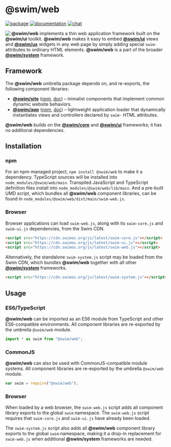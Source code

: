 # @swim/web

[![package](https://img.shields.io/npm/v/@swim/web.svg)](https://www.npmjs.com/package/@swim/web)
[![documentation](https://img.shields.io/badge/doc-TypeDoc-blue.svg)](https://docs.swimos.org/js/latest/modules/_swim_web.html)
[![chat](https://img.shields.io/badge/chat-Gitter-green.svg)](https://gitter.im/swimos/community)

<a href="https://www.swimos.org"><img src="https://docs.swimos.org/readme/marlin-blue.svg" align="left"></a>

**@swim/web** implements a thin web application framework built on the
**@swim/ui** toolkit.  **@swim/web** makes it easy to embed
[**@swim/ui**](https://github.com/swimos/swim/tree/master/swim-system-js/swim-ui-js/@swim/ui)
views and [**@swim/ux**](https://github.com/swimos/swim/tree/master/swim-system-js/swim-ux-js/@swim/ux)
widgets in any web page by simply adding special `swim-` attributes to ordinary
HTML elements.  **@swim/web** is a part of the broader
[**@swim/system**](https://github.com/swimos/swim/tree/master/swim-system-js/@swim/system) framework.

## Framework

The **@swim/web** umbrella package depends on, and re-exports, the following
component libraries:

- [**@swim/site**](https://github.com/swimos/swim/tree/master/swim-system-js/swim-ui-js/@swim/site)
  ([npm](https://www.npmjs.com/package/@swim/site),
  [doc](https://docs.swimos.org/js/latest/modules/_swim_site.html)) –
  inimalist components that implement common dynamic website behaviors.
- [**@swim/app**](https://github.com/swimos/swim/tree/master/swim-system-js/swim-ui-js/@swim/app)
  ([npm](https://www.npmjs.com/package/@swim/app),
  [doc](https://docs.swimos.org/js/latest/modules/_swim_app.html)) –
  lightweight application loader that dynamically instantiates views and
  controllers declared by `swim-` HTML attributes.

**@swim/web** builds on the [**@swim/core**](https://github.com/swimos/swim/tree/master/swim-system-js/swim-core-js/@swim/core)
and [**@swim/ui**](https://github.com/swimos/swim/tree/master/swim-system-js/swim-ui-js/@swim/ui)
frameworks; it has no additional dependencies.

## Installation

### npm

For an npm-managed project, `npm install @swim/web` to make it a dependency.
TypeScript sources will be installed into `node_modules/@swim/web/main`.
Transpiled JavaScript and TypeScript definition files install into
`node_modules/@swim/web/lib/main`.  And a pre-built UMD script, which
bundles all **@swim/web** component libraries, can be found in
`node_modules/@swim/web/dist/main/swim-web.js`.

### Browser

Browser applications can load `swim-web.js`, along with its `swim-core.js`
and `swim-ui.js` dependencies, from the Swim CDN.

```html
<script src="https://cdn.swimos.org/js/latest/swim-core.js"></script>
<script src="https://cdn.swimos.org/js/latest/swim-ui.js"></script>
<script src="https://cdn.swimos.org/js/latest/swim-web.js"></script>
```

Alternatively, the standalone `swim-system.js` script may be loaded
from the Swim CDN, which bundles **@swim/web** together with all other
[**@swim/system**](https://github.com/swimos/swim/tree/master/swim-system-js/@swim/system)
frameworks.

```html
<script src="https://cdn.swimos.org/js/latest/swim-system.js"></script>
```

## Usage

### ES6/TypeScript

**@swim/web** can be imported as an ES6 module from TypeScript and other
ES6-compatible environments.  All component libraries are re-exported by
the umbrella `@swim/web` module.

```typescript
import * as swim from "@swim/web";
```

### CommonJS

**@swim/web** can also be used with CommonJS-compatible module systems.
All component libraries are re-exported by the umbrella `@swim/web` module.

```javascript
var swim = require("@swim/web");
```

### Browser

When loaded by a web browser, the `swim-web.js` script adds all component
library exports to the global `swim` namespace.  The `swim-web.js` script
requires that `swim-core.js` and `swim-ui.js` have already been loaded.

The `swim-system.js` script also adds all **@swim/web** component library
exports to the global `swim` namespace, making it a drop-in replacement
for `swim-web.js` when additional **@swim/system** frameworks are needed.
